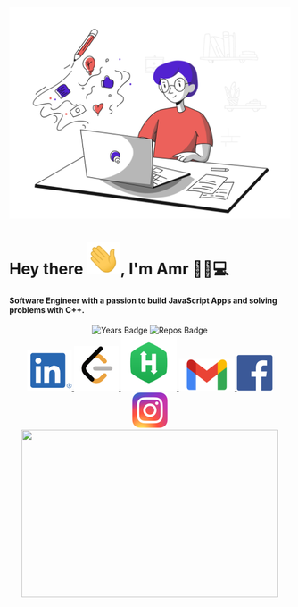 <div>
    <img src="coding.svg">
</div>

# Hey there <img src="wave.gif" width="60px">, I'm Amr 👦🏻💻

#### Software Engineer with a passion to build JavaScript Apps and solving problems with C++.



<div align="center">
    <img src="https://badges.pufler.dev/years/lwx-amr" alt="Years Badge">
    <img src="https://badges.pufler.dev/repos/lwx-amr" alt="Repos Badge"> 
</div>


<div style="text-align: center;">
    <a href="https://www.linkedin.com/in/amrhussien98" display="inline">
    	<img src="imgs/in.png" alt="linkedin badge" width="80px">
    </a>
    <a href="https://leetcode.com/lwxamr">
    	<img src="imgs/leetcode.png" width="80px" alt="leetcode logo">
    </a>
    <a href="https://www.hackerrank.com/lwx_amr">
    	<img src="imgs/hacker-rank.png" alt="hacker rank logo" width="100px">
    </a>
    <a href="mailto:amrister20@gmail.com">
    	<img src="imgs/gmail.png" width="100px" alt="gmail mail">
    </a>
    <a href="https://www.facebook.com/lwxamr">
    	<img src="imgs/fb.png" alt="facebook logo" width="64px">
    </a>
    <a href="https://www.instagram.com/amrhussien3">
    	<img src="imgs/insta.png" width="64px" alt="instagram logo">
    </a>
</div>

<div align="center">   
    <img width="460" height="300" src="https://github-readme-stats.vercel.app/api/top-langs/?username=lwx-amr&layout=compact&theme=dracula"> 
</div>
